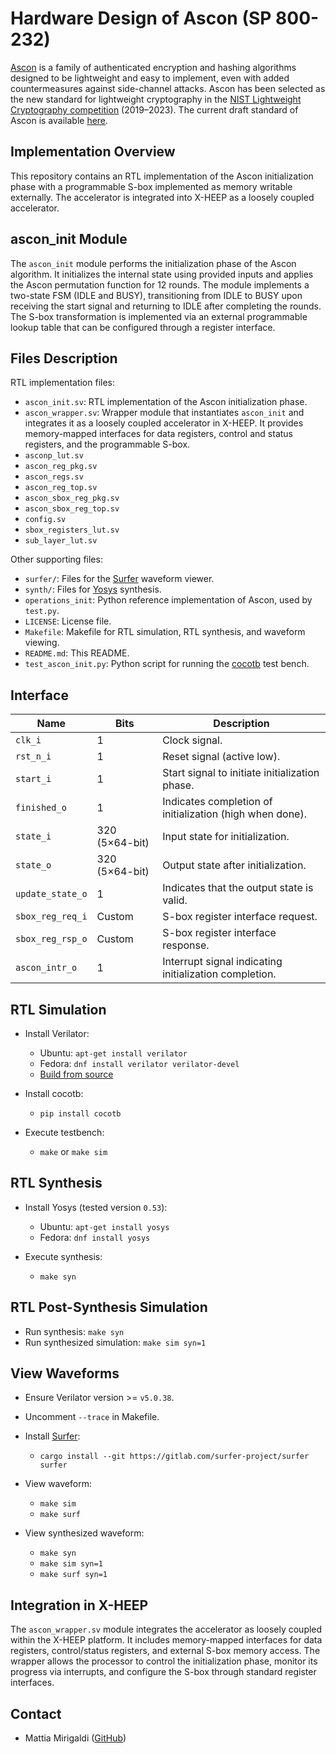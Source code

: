 # Hardware Design of Ascon (SP 800-232)

[Ascon](https://ascon.iaik.tugraz.at) is a family of authenticated encryption and hashing algorithms designed to be lightweight and easy to implement, even with added countermeasures against side-channel attacks. Ascon has been selected as the new standard for lightweight cryptography in the [NIST Lightweight Cryptography competition](https://csrc.nist.gov/Projects/Lightweight-Cryptography) (2019–2023). The current draft standard of Ascon is available [here](https://doi.org/10.6028/NIST.SP.800-232.ipd).

## Implementation Overview

This repository contains an RTL implementation of the Ascon initialization phase with a programmable S-box implemented as memory writable externally. The accelerator is integrated into X-HEEP as a loosely coupled accelerator.

## ascon\_init Module

The `ascon_init` module performs the initialization phase of the Ascon algorithm. It initializes the internal state using provided inputs and applies the Ascon permutation function for 12 rounds. The module implements a two-state FSM (IDLE and BUSY), transitioning from IDLE to BUSY upon receiving the start signal and returning to IDLE after completing the rounds. The S-box transformation is implemented via an external programmable lookup table that can be configured through a register interface.

## Files Description

RTL implementation files:

* `ascon_init.sv`: RTL implementation of the Ascon initialization phase.
* `ascon_wrapper.sv`: Wrapper module that instantiates `ascon_init` and integrates it as a loosely coupled accelerator in X-HEEP. It provides memory-mapped interfaces for data registers, control and status registers, and the programmable S-box.
* `asconp_lut.sv`
* `ascon_reg_pkg.sv`
* `ascon_regs.sv`
* `ascon_reg_top.sv`
* `ascon_sbox_reg_pkg.sv`
* `ascon_sbox_reg_top.sv`
* `config.sv`
* `sbox_registers_lut.sv`
* `sub_layer_lut.sv`

Other supporting files:

* `surfer/`: Files for the [Surfer](https://surfer-project.org/) waveform viewer.
* `synth/`: Files for [Yosys](https://github.com/YosysHQ/yosys) synthesis.
* `operations_init`: Python reference implementation of Ascon, used by `test.py`.
* `LICENSE`: License file.
* `Makefile`: Makefile for RTL simulation, RTL synthesis, and waveform viewing.
* `README.md`: This README.
* `test_ascon_init.py`: Python script for running the [cocotb](https://www.cocotb.org/) test bench.

## Interface

| **Name**         | **Bits**       | **Description**                                          |
| ---------------- | -------------- | -------------------------------------------------------- |
| `clk_i`          | 1              | Clock signal.                                            |
| `rst_n_i`        | 1              | Reset signal (active low).                               |
| `start_i`        | 1              | Start signal to initiate initialization phase.           |
| `finished_o`     | 1              | Indicates completion of initialization (high when done). |
| `state_i`        | 320 (5×64-bit) | Input state for initialization.                          |
| `state_o`        | 320 (5×64-bit) | Output state after initialization.                       |
| `update_state_o` | 1              | Indicates that the output state is valid.                |
| `sbox_reg_req_i` | Custom         | S-box register interface request.                         |
| `sbox_reg_rsp_o` | Custom         | S-box register interface response.                        |
| `ascon_intr_o`   | 1              | Interrupt signal indicating initialization completion.   |

## RTL Simulation

* Install Verilator:

  * Ubuntu: `apt-get install verilator`
  * Fedora: `dnf install verilator verilator-devel`
  * [Build from source](https://verilator.org/guide/latest/install.html#git-quick-install)

* Install cocotb:

  * `pip install cocotb`

* Execute testbench:

  * `make` or `make sim`

## RTL Synthesis

* Install Yosys (tested version `0.53`):

  * Ubuntu: `apt-get install yosys`
  * Fedora: `dnf install yosys`

* Execute synthesis:

  * `make syn`

## RTL Post-Synthesis Simulation

* Run synthesis: `make syn`
* Run synthesized simulation: `make sim syn=1`

## View Waveforms

* Ensure Verilator version >= `v5.0.38`.

* Uncomment `--trace` in Makefile.

* Install [Surfer](https://surfer-project.org/):

  * `cargo install --git https://gitlab.com/surfer-project/surfer surfer`

* View waveform:

  * `make sim`
  * `make surf`

* View synthesized waveform:

  * `make syn`
  * `make sim syn=1`
  * `make surf syn=1`

## Integration in X-HEEP

The `ascon_wrapper.sv` module integrates the accelerator as loosely coupled within the X-HEEP platform. It includes memory-mapped interfaces for data registers, control/status registers, and external S-box memory access. The wrapper allows the processor to control the initialization phase, monitor its progress via interrupts, and configure the S-box through standard register interfaces.

## Contact

* Mattia Mirigaldi ([GitHub](https://github.com/mattiamirigaldi))
